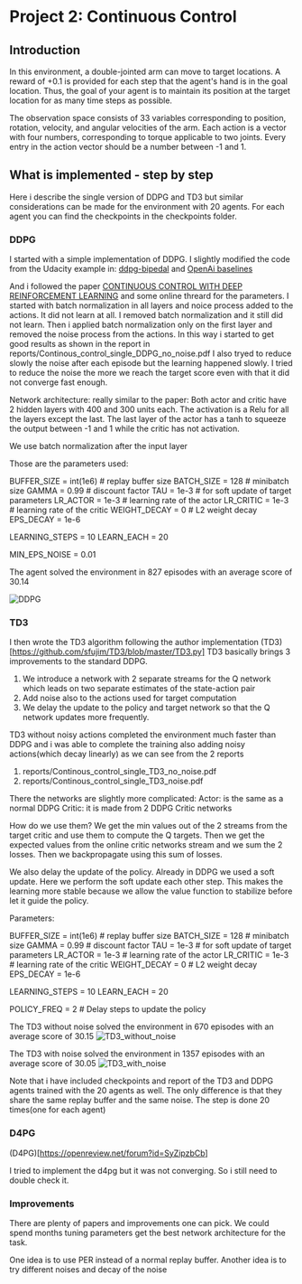 [//]: # (Image References)

[image1]: https://user-images.githubusercontent.com/10624937/43851024-320ba930-9aff-11e8-8493-ee547c6af349.gif "DDPG without noise"
[image2]: https://user-images.githubusercontent.com/10624937/43851646-d899bf20-9b00-11e8-858c-29b5c2c94ccc.png "TD3 without noise"
[image3]: https://user-images.githubusercontent.com/10624937/43851646-d899bf20-9b00-11e8-858c-29b5c2c94ccc.png "TD3 with noise"




# Project 2: Continuous Control

## Introduction

In this environment, a double-jointed arm can move to target locations. A reward of +0.1 is provided for each step that the agent's hand is in the goal location. Thus, the goal of your agent is to maintain its position at the target location for as many time steps as possible.

The observation space consists of 33 variables corresponding to position, rotation, velocity, and angular velocities of the arm. Each action is a vector with four numbers, corresponding to torque applicable to two joints. Every entry in the action vector should be a number between -1 and 1.

## What is implemented - step by step
Here i describe the single version of DDPG and TD3 but similar considerations can be made for the environment with 20 agents.
For each agent you can find the checkpoints in the checkpoints folder.


### DDPG
I started with a simple implementation of DDPG. I slightly modified the code from the Udacity example in:
[ddpg-bipedal](https://github.com/udacity/deep-reinforcement-learning/tree/master/ddpg-bipedal)
and [OpenAi baselines](https://github.com/openai/baselines/tree/master/baselines/ddpg)

And i followed the paper [CONTINUOUS CONTROL WITH DEEP REINFORCEMENT
LEARNING](https://arxiv.org/pdf/1804.00361.pdf) and some online threard for the parameters.
I started with batch normalization in all layers and noice process added to the actions.
It did not learn at all. 
I removed batch normalization and it still did not learn.
Then i applied batch normalization only on the first layer and removed the noise process from the actions.
In this way i started to get good results as shown in the report in reports/Continous_control_single_DDPG_no_noise.pdf
I also tryed to reduce slowly the noise after each episode but the learning happened slowly.
I tried to reduce the noise the more we reach the target score even with that it did not converge fast enough.

Network architecture: really similar to the paper:
Both actor and critic have 2 hidden layers with 400 and 300 units each.
The activation is a Relu for all the layers except the last.
The last layer of the actor has a tanh to squeeze the output between -1 and 1
while the critic has not activation.

We use batch normalization after the input layer

Those are the parameters used:

BUFFER_SIZE = int(1e6)  # replay buffer size
BATCH_SIZE = 128         # minibatch size
GAMMA = 0.99            # discount factor
TAU = 1e-3              # for soft update of target parameters
LR_ACTOR = 1e-3         # learning rate of the actor 
LR_CRITIC = 1e-3        # learning rate of the critic
WEIGHT_DECAY = 0        # L2 weight decay
EPS_DECAY = 1e-6

LEARNING_STEPS = 10
LEARN_EACH = 20

MIN_EPS_NOISE = 0.01

The agent solved the environment in 827 episodes with an average score of 30.14

![DDPG][image1]

### TD3
I then wrote the TD3 algorithm following the author implementation (TD3)[https://github.com/sfujim/TD3/blob/master/TD3.py]
TD3 basically brings 3 improvements to the standard DDPG.
1. We introduce a network with 2 separate streams for the Q network which leads on two separate estimates of the state-action pair
2. Add noise also to the actions used for target computation
3. We delay the update to the policy and target network so that the Q network updates more frequently.

TD3 without noisy actions completed the environment much faster than DDPG and i was able to complete the training also adding noisy actions(which decay linearly) as we can see from the 2 reports 
1. reports/Continous_control_single_TD3_no_noise.pdf
2. reports/Continous_control_single_TD3_noise.pdf

There the networks are slightly more complicated:
Actor: is the same as a normal DDPG
Critic: it is made from 2 DDPG Critic networks

How do we use them?
We get the min values out of the 2 streams from the target critic and use them to compute the Q targets.
Then we get the expected values from the online critic networks stream and we sum the 2 losses.
Then we backpropagate using this sum of losses.

We also delay the update of the policy.
Already in DDPG we used a soft update. 
Here we perform the soft update each other step. This makes the learning more stable because we allow the value function to stabilize before let it guide the policy.

Parameters:

BUFFER_SIZE = int(1e6)   # replay buffer size
BATCH_SIZE = 128         # minibatch size
GAMMA = 0.99             # discount factor
TAU = 1e-3               # for soft update of target parameters
LR_ACTOR = 1e-3          # learning rate of the actor 
LR_CRITIC = 1e-3         # learning rate of the critic
WEIGHT_DECAY = 0         # L2 weight decay
EPS_DECAY = 1e-6

LEARNING_STEPS = 10
LEARN_EACH = 20

POLICY_FREQ = 2        # Delay steps to update the policy

The TD3 without noise solved the environment in 670 episodes with an average score of 30.15
![TD3_without_noise][image2]

The TD3 with noise solved the environment in 1357 episodes with an average score of 30.05
![TD3_with_noise][image3]


Note that i have included checkpoints and report of the TD3 and DDPG agents trained with the 20 agents as well.
The only difference is that they share the same replay buffer and the same noise.
The step is done 20 times(one for each agent)

### D4PG

(D4PG)[https://openreview.net/forum?id=SyZipzbCb]

I tried to implement the d4pg but it was not converging. So i still need to double check it.

### Improvements

There are plenty of papers and improvements one can pick.
We could spend months tuning parameters get the best network architecture for the task.

One idea is to use PER instead of a normal replay buffer.
Another idea is to try different noises and decay of the noise


